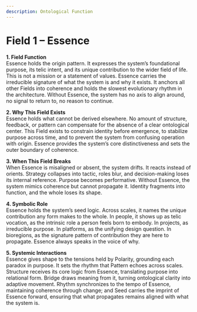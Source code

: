 ```yaml
---
description: Ontological Function
---
```


# Field 1 – Essence

**1. Field Function**\
Essence holds the origin pattern. It expresses the system’s foundational purpose, its telic intent, and its unique contribution to the wider field of life. This is not a mission or a statement of values. Essence carries the irreducible signature of what the system is and why it exists. It anchors all other Fields into coherence and holds the slowest evolutionary rhythm in the architecture. Without Essence, the system has no axis to align around, no signal to return to, no reason to continue.

**2. Why This Field Exists**\
Essence holds what cannot be derived elsewhere. No amount of structure, feedback, or pattern can compensate for the absence of a clear ontological center. This Field exists to constrain identity before emergence, to stabilize purpose across time, and to prevent the system from confusing operation with origin. Essence provides the system’s core distinctiveness and sets the outer boundary of coherence.

**3. When This Field Breaks**\
When Essence is misaligned or absent, the system drifts. It reacts instead of orients. Strategy collapses into tactic, roles blur, and decision-making loses its internal reference. Purpose becomes performative. Without Essence, the system mimics coherence but cannot propagate it. Identity fragments into function, and the whole loses its shape.

**4. Symbolic Role**\
Essence holds the system’s seed logic. Across scales, it names the unique contribution any form makes to the whole. In people, it shows up as telic vocation, as the intrinsic role a person feels born to embody. In projects, as irreducible purpose. In platforms, as the unifying design question. In bioregions, as the signature pattern of contribution they are here to propagate. Essence always speaks in the voice of why.

**5. Systemic Interactions**\
Essence gives shape to the tensions held by Polarity, grounding each paradox in purpose. It sets the rhythm that Pattern echoes across scales. Structure receives its core logic from Essence, translating purpose into relational form. Bridge draws meaning from it, turning ontological clarity into adaptive movement. Rhythm synchronizes to the tempo of Essence, maintaining coherence through change; and Seed carries the imprint of Essence forward, ensuring that what propagates remains aligned with what the system is.
